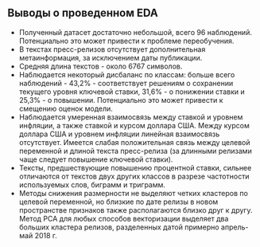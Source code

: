 ## Выводы о проведенном EDA

- Полученный датасет достаточно небольшой, всего 96 наблюдений. Потенциально это может привести к проблеме переобучения.
- В текстах пресс-релизов отсутствует дополнительная метаинформация, за исключением даты публикации.
- Средняя длина текстов - около 6767 символов.
- Наблюдается некоторый дисбаланс по классам: больше всего наблюдений - 43,2% - соответствует решениям о сохранении текущего уровня ключевой ставки, 31,6% - о понижении ставки и 25,3% - о повышении. Потенциально это может привести к смещению оценок модели.
- Наблюдается умеренная взаимосвязь между ставкой и уровнем инфляции, а также ставкой и курсом доллара США. Между курсом доллара США и уровнем инфляции линейная взаимосвязь отсутствует. Имеется слабая положительная связь между целевой переменной и длиной текста пресс-релиза (за длинными релизами чаще следует повышение ключевой ставки).
- Тексты, предшествующие повышению процентной ставки, сильнее отличаются от текстов двух других классов в разрезе частотности используемых слов, биграмм и триграмм.
- Методы снижения размерности не выделяют четких кластеров по целевой переменной, но близкие по дате релизы в новом пространстве признаков также располагаются близко друг к другу. Метод PCA для любых способов векторизации выделяет два больших кластера релизов, разделенных датой примерно апрель-май 2018 г.
